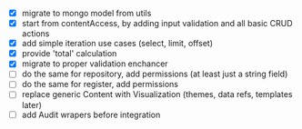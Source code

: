 - [x] migrate to mongo model from utils
- [x] start from contentAccess, by adding input validation and all basic CRUD actions
- [x] add simple iteration use cases (select, limit, offset)
- [x] provide 'total' calculation
- [x] migrate to proper validation enchancer
- [ ] do the same for repository, add permissions (at least just a string field)
- [ ] do the same for register, add permissions
- [ ] replace generic Content with Visualization (themes, data refs, templates later)
- [ ] add Audit wrapers before integration